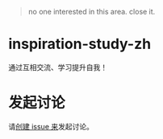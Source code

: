 > no one interested in this area. close it.

# inspiration-study-zh
通过互相交流、学习提升自我！

# 发起讨论
请[创建 issue 来](https://github.com/kubesphere-sigs/inspiration-study-zh/issues)发起讨论。
